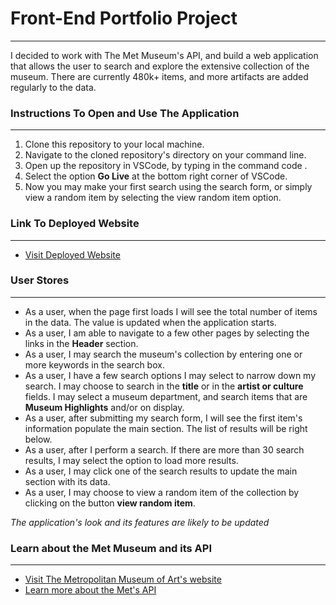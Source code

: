 # Front-End Portfolio Project
---
I decided to work with The Met Museum's API, and build a web application that allows the user to search and explore the extensive collection of the museum.
There are currently 480k+ items, and more artifacts are added regularly to the data.

### Instructions To Open and Use The Application
---
1. Clone this repository to your local machine.
2. Navigate to the cloned repository's directory on your command line.
3. Open up the repository in VSCode, by typing in the command code .
4. Select the option **Go Live** at the bottom right corner of VSCode.
5. Now you may make your first search using the search form, or simply view a random item by selecting the view random item option.

### Link To Deployed Website
---
* [Visit Deployed Website](https://daniel-mazzilli.github.io/9-1-front-end-portfolio-project/)

### User Stores
---
* As a user, when the page first loads I will see the total number of items in the data. The value is updated when the application starts.
* As a user, I am able to navigate to a few other pages by selecting the links in the **Header** section.
* As a user, I may search the museum's collection by entering one or more keywords in the search box.
* As a user, I have a few search options I may select to narrow down my search. I may choose to search in the **title** or in the **artist or culture** fields. I may select a museum department, and search items that are **Museum Highlights** and/or on display.
* As a user, after submitting my search form, I will see the first item's information populate the main section. The list of results will be right below.
* As a user, after I perform a search. If there are more than 30 search results, I may select the option to load more results.
* As a user, I may click one of the search results to update the main section with its data.
* As a user, I may choose to view a random item of the collection by clicking on the button **view random item**.

*The application's look and its features are likely to be updated*

### Learn about the Met Museum and its API
---
* [Visit The Metropolitan Museum of Art's website](https://www.metmuseum.org/)
* [Learn more about the Met's API](https://metmuseum.github.io)